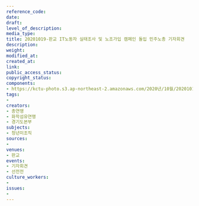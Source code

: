 ```yaml
---
reference_code: 
date: 
draft: 
level_of_description: 
media_type: 
title: 20201019-판교 IT노동자 실태조사 및 노조가입 캠페인 돌입 민주노총 기자회견
description: 
weight: 
modified_at: 
created_at: 
link: 
public_access_status: 
copyright_status: 
components:
- https://kctu-photo.s3.ap-northeast-2.amazonaws.com/2020년/10월/20201019-판교+IT노동자+실태조사+및+노조가입+캠페인+돌입+민주노총+기자회견/_1DX0131.jpg
tags:
- 
creators:
- 총연맹
- 화학섬유연맹
- 경기도본부
subjects:
- 청년미조직
sources:
- 
venues:
- 판교
events:
- 기자회견
- 선전전
culture_workers:
- 
issues:
- 
---
```

